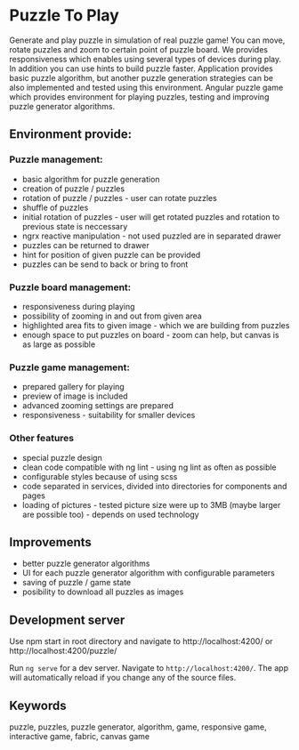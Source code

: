 # Puzzle To Play

Generate and play puzzle in simulation of real puzzle game! You can move, rotate puzzles and zoom to certain point of puzzle board.
We provides responsiveness which enables using several types of devices during play.
In addition you can use hints to build puzzle faster. Application provides basic puzzle algorithm, but another puzzle generation strategies can be also implemented and tested using this environment.
Angular puzzle game which provides environment for playing puzzles, testing and improving puzzle generator algorithms.


## Environment provide:

### Puzzle management: 
- basic algorithm for puzzle generation
- creation of puzzle / puzzles
- rotation of puzzle / puzzles - user can rotate puzzles
- shuffle of puzzles
- initial rotation of puzzles - user will get rotated puzzles and rotation to previous state is neccessary
- ngrx reactive manipulation - not used puzzled are in separated drawer
- puzzles can be returned to drawer
- hint for position of given puzzle can be provided
- puzzles can be send to back or bring to front


### Puzzle board management:
- responsiveness during playing
- possibility of zooming in and out from given area
- highlighted area fits to given image - which we are building from puzzles
- enough space to put puzzles on board - zoom can help, but canvas is as large as possible


### Puzzle game management:
- prepared gallery for playing
- preview of image is included
- advanced zooming settings are prepared
- responsiveness - suitability for smaller devices


### Other features
- special puzzle design
- clean code compatible with ng lint - using ng lint as often as possible
- configurable styles because of using scss
- code separated in services, divided into directories for components and pages
- loading of pictures - tested picture size were up to 3MB (maybe larger are possible too) - depends on used technology


## Improvements
- better puzzle generator algorithms
- UI for each puzzle generator algorithm with configurable parameters
- saving of puzzle / game state
- posibility to download all puzzles as images


## Development server

Use npm start in root directory and navigate to http://localhost:4200/ or http://localhost:4200/puzzle/

Run `ng serve` for a dev server. Navigate to `http://localhost:4200/`. The app will automatically reload if you change any of the source files.


## Keywords

puzzle, puzzles, puzzle generator, algorithm, game, responsive game, interactive game, fabric, canvas game
